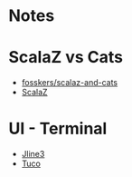 # Notes

# ScalaZ vs Cats

* [fosskers/scalaz-and-cats](https://github.com/fosskers/scalaz-and-cats)
* [ScalaZ](https://github.com/scalaz/scalaz)

# UI - Terminal

* [Jline3](https://github.com/jline/jline3)
* [Tuco](https://tpolecat.github.io/tuco/)
